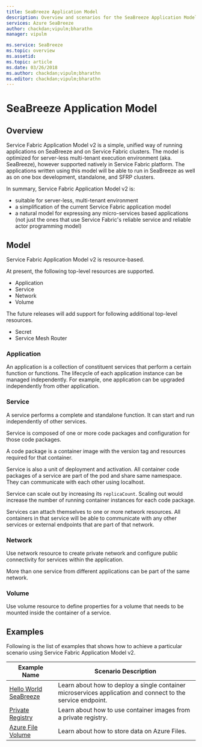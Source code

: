 ```yaml
---
title: SeaBreeze Application Model
description: Overview and scenarios for the SeaBreeze Application Model
services: Azure SeaBreeze
author: chackdan;vipulm;bharathn
manager: vipulm

ms.service: SeaBreeze
ms.topic: overview
ms.assetid:
ms.topic: article
ms.date: 03/26/2018
ms.author: chackdan;vipulm;bharathn
ms.editor: chackdan;vipulm;bharathn
---
```

# SeaBreeze Application Model

## Overview
Service Fabric Application Model v2 is a simple, unified way of running applications on SeaBreeze and on Service Fabric clusters. The model is optimized for server-less multi-tenant execution environment (aka. SeaBreeze), however supported natively in Service Fabric platform. The applications written using this model will be able to run in SeaBreeze as well as on one box development, standalone, and SFRP clusters.

In summary, Service Fabric Application Model v2 is:
- suitable for server-less, multi-tenant environment
- a simplification of the current Service Fabric application model
- a natural model for expressing any micro-services based applications (not just the ones that use Service Fabric's reliable service and reliable actor programming model)

## Model

Service Fabric Application Model v2 is resource-based. 

At present, the following top-level resources are supported. 

- Application
- Service
- Network
- Volume

The future releases will add support for following additional top-level resources.
- Secret
- Service Mesh Router

### Application

An application is a collection of constituent services that perform a certain function or functions. The lifecycle of each application instance can be managed independently. For example, one application can be upgraded independently from other application. 

### Service

A service performs a complete and standalone function. It can start and run independently of other services. 

Service is composed of one or more code packages and configuration for those code packages.

A code package is a container image with the version tag and resources required for that container. 

Service is also a unit of deployment and activation. All container code packages of a service are part of the pod and share same namespace. They can communicate with each other using localhost. 

Service can scale out by increasing its `replicaCount`. Scaling out would increase the number of running container instances for each code package.

Services can attach themselves to one or more network resources. All containers in that service will be able to communicate with any other services or external endpoints that are part of that network.

### Network

Use network resource to create private network and configure public connectivity for services within the application.

More than one service from different applications can be part of the same network.

### Volume

Use volume resource to define properties for a volume that needs to be mounted inside the container of a service.

## Examples

Following is the list of examples that shows how to achieve a particular scenario using Service Fabric Application Model v2. 

|Example Name|Scenario Description|
|------------|--------------------|
| [Hello World SeaBreeze](./appmodel-scenarios-helloworld) | Learn about how to deploy a single container microservices application and connect to the service endpoint. |
| [Private  Registry](./appmodel-scenarios-private-registry.md) | Learn about how to use container images from a private registry. |
| [Azure File Volume](./appmodel-scenarios-azurefiles-volume.md) | Learn about how to store data on Azure Files. |

